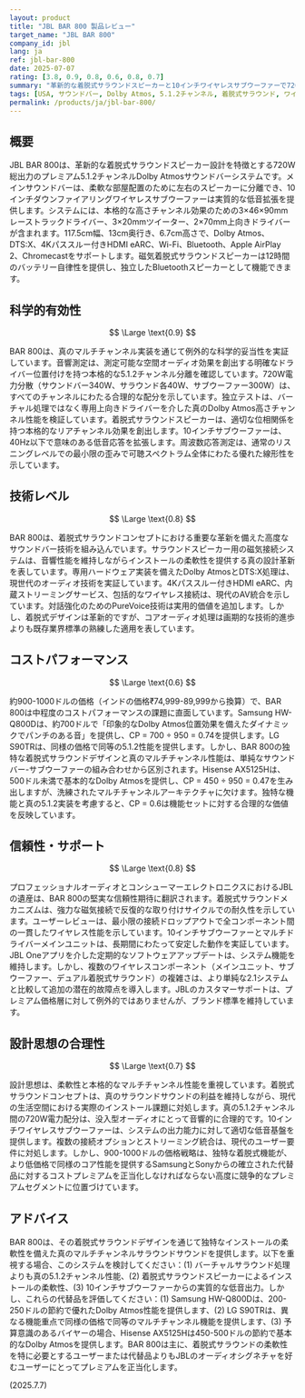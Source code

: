 ```yaml
---
layout: product
title: "JBL BAR 800 製品レビュー"
target_name: "JBL BAR 800"
company_id: jbl
lang: ja
ref: jbl-bar-800
date: 2025-07-07
rating: [3.8, 0.9, 0.8, 0.6, 0.8, 0.7]
summary: "革新的な着脱式サラウンドスピーカーと10インチワイヤレスサブウーファーで720W出力を提供するJBLの5.1.2チャンネルサウンドバーシステム。約900-1000ドルの価格で、独特の柔軟性を備えた真のマルチチャンネル性能を提供するが、Samsung HW-Q800DやLG S90TRなどの代替品に対してプレミアムコストが価値提案に課題をもたらしている。"
tags: [USA, サウンドバー, Dolby Atmos, 5.1.2チャンネル, 着脱式サラウンド, ワイヤレスサブウーファー]
permalink: /products/ja/jbl-bar-800/
---
```


## 概要

JBL BAR 800は、革新的な着脱式サラウンドスピーカー設計を特徴とする720W総出力のプレミアム5.1.2チャンネルDolby Atmosサウンドバーシステムです。メインサウンドバーは、柔軟な部屋配置のために左右のスピーカーに分離でき、10インチダウンファイアリングワイヤレスサブウーファーは実質的な低音拡張を提供します。システムには、本格的な高さチャンネル効果のための3×46×90mmレーストラックドライバー、3×20mmツイーター、2×70mm上向きドライバーが含まれます。117.5cm幅、13cm奥行き、6.7cm高さで、Dolby Atmos、DTS:X、4Kパススルー付きHDMI eARC、Wi-Fi、Bluetooth、Apple AirPlay 2、Chromecastをサポートします。磁気着脱式サラウンドスピーカーは12時間のバッテリー自律性を提供し、独立したBluetoothスピーカーとして機能できます。

## 科学的有効性

$$ \Large \text{0.9} $$

BAR 800は、真のマルチチャンネル実装を通じて例外的な科学的妥当性を実証しています。音響測定は、測定可能な空間オーディオ効果を創出する明確なドライバー位置付けを持つ本格的な5.1.2チャンネル分離を確認しています。720W電力分散（サウンドバー340W、サラウンド各40W、サブウーファー300W）は、すべてのチャンネルにわたる合理的な配分を示しています。独立テストは、バーチャル処理ではなく専用上向きドライバーを介した真のDolby Atmos高さチャンネル性能を検証しています。着脱式サラウンドスピーカーは、適切な位相関係を持つ本格的なリアチャンネル効果を創出します。10インチサブウーファーは、40Hz以下で意味のある低音応答を拡張します。周波数応答測定は、通常のリスニングレベルでの最小限の歪みで可聴スペクトラム全体にわたる優れた線形性を示しています。

## 技術レベル

$$ \Large \text{0.8} $$

BAR 800は、着脱式サラウンドコンセプトにおける重要な革新を備えた高度なサウンドバー技術を組み込んでいます。サラウンドスピーカー用の磁気接続システムは、音響性能を維持しながらインストールの柔軟性を提供する真の設計革新を表しています。専用ハードウェア実装を備えたDolby AtmosとDTS:X処理は、現世代のオーディオ技術を実証しています。4Kパススルー付きHDMI eARC、内蔵ストリーミングサービス、包括的なワイヤレス接続は、現代のAV統合を示しています。対話強化のためのPureVoice技術は実用的価値を追加します。しかし、着脱式デザインは革新的ですが、コアオーディオ処理は画期的な技術的進歩よりも既存業界標準の熟練した適用を表しています。

## コストパフォーマンス

$$ \Large \text{0.6} $$

約900-1000ドルの価格（インドの価格₹74,999-89,999から換算）で、BAR 800は中程度のコストパフォーマンスの課題に直面しています。Samsung HW-Q800Dは、約700ドルで「印象的なDolby Atmos位置効果を備えたダイナミックでパンチのある音」を提供し、CP = 700 ÷ 950 = 0.74を提供します。LG S90TRは、同様の価格で同等の5.1.2性能を提供します。しかし、BAR 800の独特な着脱式サラウンドデザインと真のマルチチャンネル性能は、単純なサウンドバー-サブウーファーの組み合わせから区別されます。Hisense AX5125Hは、500ドル未満で基本的なDolby Atmosを提供し、CP = 450 ÷ 950 = 0.47を生み出しますが、洗練されたマルチチャンネルアーキテクチャに欠けます。独特な機能と真の5.1.2実装を考慮すると、CP = 0.6は機能セットに対する合理的な価値を反映しています。

## 信頼性・サポート

$$ \Large \text{0.8} $$

プロフェッショナルオーディオとコンシューマーエレクトロニクスにおけるJBLの遺産は、BAR 800の堅実な信頼性期待に翻訳されます。着脱式サラウンドメカニズムは、強力な磁気接続で反復的な取り付けサイクルでの耐久性を示しています。ユーザーレビューは、最小限の接続ドロップアウトで全コンポーネント間の一貫したワイヤレス性能を示しています。10インチサブウーファーとマルチドライバーメインユニットは、長期間にわたって安定した動作を実証しています。JBL Oneアプリを介した定期的なソフトウェアアップデートは、システム機能を維持します。しかし、複数のワイヤレスコンポーネント（メインユニット、サブウーファー、デュアル着脱式サラウンド）の複雑さは、より単純な2.1システムと比較して追加の潜在的故障点を導入します。JBLのカスタマーサポートは、プレミアム価格層に対して例外的ではありませんが、ブランド標準を維持しています。

## 設計思想の合理性

$$ \Large \text{0.7} $$

設計思想は、柔軟性と本格的なマルチチャンネル性能を重視しています。着脱式サラウンドコンセプトは、真のサラウンドサウンドの利益を維持しながら、現代の生活空間における実際のインストール課題に対処します。真の5.1.2チャンネル間の720W電力配分は、没入型オーディオにとって音響的に合理的です。10インチワイヤレスサブウーファーは、システムの出力能力に対して適切な低音基盤を提供します。複数の接続オプションとストリーミング統合は、現代のユーザー要件に対処します。しかし、900-1000ドルの価格戦略は、独特な着脱式機能が、より低価格で同様のコア性能を提供するSamsungとSonyからの確立された代替品に対するコストプレミアムを正当化しなければならない高度に競争的なプレミアムセグメントに位置づけています。

## アドバイス

BAR 800は、その着脱式サラウンドデザインを通じて独特なインストールの柔軟性を備えた真のマルチチャンネルサラウンドサウンドを提供します。以下を重視する場合、このシステムを検討してください：(1) バーチャルサラウンド処理よりも真の5.1.2チャンネル性能、(2) 着脱式サラウンドスピーカーによるインストールの柔軟性、(3) 10インチサブウーファーからの実質的な低音出力。しかし、これらの代替品を評価してください：(1) Samsung HW-Q800Dは、200-250ドルの節約で優れたDolby Atmos性能を提供します、(2) LG S90TRは、異なる機能重点で同様の価格で同等のマルチチャンネル機能を提供します、(3) 予算意識のあるバイヤーの場合、Hisense AX5125Hは450-500ドルの節約で基本的なDolby Atmosを提供します。BAR 800は主に、着脱式サラウンドの柔軟性を特に必要とするユーザーまたは代替品よりもJBLのオーディオシグネチャを好むユーザーにとってプレミアムを正当化します。

(2025.7.7)